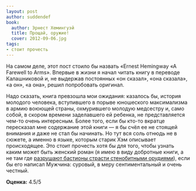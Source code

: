```yaml
---
layout: post
author: suddendef
book:
  author: Эрнест Хемингуэй
  title: Прощай, оружие!
  cover: 2012-09-06.jpg
tags:
- стоит прочесть
---
```


На самом деле, этот пост стоило бы назвать «Ernest Hemingway «A Farewell to Arms». Впервые в жизни я начал читать книгу в переводе Калашниковой и, не выдержав постоянных «он сказал», «она сказала», «а он», «а она», решил попробовать оригинал.

Надо сказать, книга превзошла мои ожидания: казалось бы, история молодого человека, вступившего в порыве юношеского максимализма в армию воюющей страны, охмурившего молодую медсестру и, само собой, в скором времени заделавшего ей ребенка, не представляется чем-то очень интересным. Более того, если бы кто-то вкратце пересказал мне содержание этой книги — я бы счёл ее не стоящей внимания и даже не стал бы начинать. Но тут вся соль отнюдь не в сюжете, а именно в языке, которым старик Хэм описывает происходящее. Это стоит прочесть хотя бы для того, чтобы узнать каким может быть женский роман (я имею в виду добротные книги, а не там где [разрушают бастионы страсти стенобитными орудиями](http://www.google.ru/search?q=%D1%86%D0%B8%D1%82%D0%B0%D1%82%D1%8B+%D0%B8%D0%B7+%D0%B6%D0%B5%D0%BD%D1%81%D0%BA%D0%B8%D1%85+%D1%80%D0%BE%D0%BC%D0%B0%D0%BD%D0%BE%D0%B2)), если бы его написал Мужчина: суровый, в меру сентиментальный и очень честный.

**Оценка:** 4.5/5
